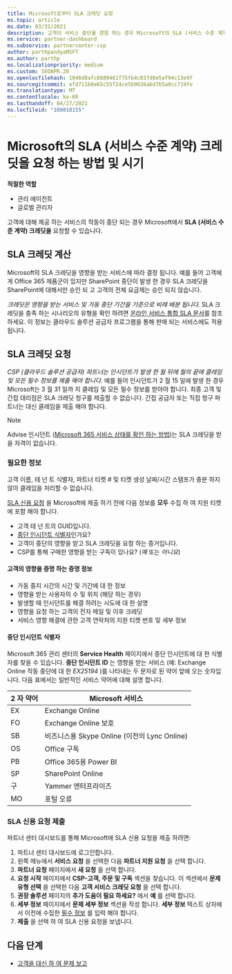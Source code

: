 ```yaml
---
title: Microsoft로부터 SLA 크레딧 요청
ms.topic: article
ms.date: 03/31/2021
description: 고객이 서비스 중단을 경험 하는 경우 Microsoft의 SLA (서비스 수준 계약) 크레딧을 요청 하는 이점, 제한 사항 및 절차를 알아보세요.
ms.service: partner-dashboard
ms.subservice: partnercenter-csp
author: parthpandyaMSFT
ms.author: parthp
ms.localizationpriority: medium
ms.custom: SEOAPR.20
ms.openlocfilehash: 1046d8afc8889461f75fb4c837d0e5af94c13e9f
ms.sourcegitcommit: efd711b0e65c55f24ce5b9636abd7b5a8cc719fe
ms.translationtype: MT
ms.contentlocale: ko-KR
ms.lasthandoff: 04/27/2021
ms.locfileid: "108018155"
---
```

# <a name="how-and-when-to-request-a-service-level-agreement-sla-credit-from-microsoft"></a>Microsoft의 SLA (서비스 수준 계약) 크레딧을 요청 하는 방법 및 시기

**적절한 역할**

- 관리 에이전트
- 글로벌 관리자

고객에 대해 제공 하는 서비스의 작동이 중단 되는 경우 Microsoft에서 **SLA (서비스 수준 계약) 크레딧을** 요청할 수 있습니다.

## <a name="sla-credit-calculation"></a>SLA 크레딧 계산

Microsoft의 SLA 크레딧을 영향을 받는 서비스에 따라 결정 됩니다. 예를 들어 고객에 게 Office 365 제품군이 있지만 SharePoint 중단이 발생 한 경우 SLA 크레딧을 SharePoint에 대해서만 승인 되 고 고객의 전체 요금제는 승인 되지 않습니다.

*크레딧은 영향을 받는 서비스 및 가동 중단 기간을 기준으로 비례 배분 됩니다.* SLA 크레딧을 충족 하는 시나리오의 유형을 확인 하려면 [온라인 서비스 통합 SLA 문서](http://www.microsoftvolumelicensing.com/DocumentSearch.aspx?Mode=3&DocumentTypeId=37)를 참조 하세요. 이 정보는 클라우드 솔루션 공급자 프로그램을 통해 판매 되는 서비스에도 적용 됩니다.


## <a name="request-an-sla-credit"></a>SLA 크레딧 요청

*CSP (클라우드 솔루션 공급자) 파트너는 인시던트가 발생 한 월 뒤에 월의 끝에 클레임 및 모든 필수 정보를 제출 해야 합니다.* 예를 들어 인시던트가 2 월 15 일에 발생 한 경우 Microsoft는 3 월 31 일까 지 클레임 및 모든 필수 정보를 받아야 합니다. 최종 고객 및 간접 대리점은 SLA 크레딧 청구를 제출할 수 없습니다. 간접 공급자 또는 직접 청구 파트너는 대신 클레임을 제출 해야 합니다.

>[!NOTE]
>Advise 인시던트 ([Microsoft 365 서비스 상태를 확인 하는 방법](https://docs.microsoft.com/microsoft-365/enterprise/view-service-health?&preserve-view=trueo365-worldwide#incidents-and-advisories))는 SLA 크레딧을 받을 자격이 없습니다.

### <a name="required-information"></a>필요한 정보

고객 이름, 테 넌 트 식별자, 파트너 티켓 # 및 티켓 생성 날짜/시간 스탬프가 충분 하지 않아 클레임을 처리할 수 없습니다.

[SLA 신용 요청](#submit-sla-credit-request) 을 Microsoft에 제출 하기 전에 다음 정보를 **모두** 수집 하 여 지원 티켓에 포함 해야 합니다.

- 고객 테 넌 트의 GUID입니다.
- [중단 인시던트 식별자](#outage-incident-identifier)인가요?
- 고객이 중단의 영향을 받고 SLA 크레딧을 요청 하는 증거입니다.
- CSP를 통해 구매한 영향을 받는 구독이 있나요? (*예* 또는 *아니요*)

#### <a name="evidence-that-proves-customer-impact"></a>고객의 영향을 증명 하는 증명 정보

- 가동 중지 시간의 시간 및 기간에 대 한 정보
- 영향을 받는 사용자의 수 및 위치 (해당 하는 경우)
- 발생할 때 인시던트를 해결 하려는 시도에 대 한 설명
- 영향을 요청 하는 고객의 전자 메일 및 이후 크레딧
- 서비스 영향 해결에 관한 고객 연락처의 지원 티켓 번호 및 세부 정보


#### <a name="outage-incident-identifier"></a>중단 인시던트 식별자

Microsoft 365 관리 센터의 **Service Health** 페이지에서 중단 인시던트에 대 한 식별자를 찾을 수 있습니다. **중단 인시던트 ID** 는 영향을 받는 서비스 (예: Exchange Online 작동 중단에 대 한 *EX25194* )를 나타내는 두 문자로 된 약어 앞에 오는 숫자입니다. 다음 표에서는 일반적인 서비스 약어에 대해 설명 합니다.

| 2 자 약어 | Microsoft 서비스 |
| ----------------------- | ----------------- |
| EX | Exchange Online |
| FO | Exchange Online 보호 |
| SB | 비즈니스용 Skype Online (이전의 Lync Online) |
| OS | Office 구독 |
| PB | Office 365용 Power BI |
| SP | SharePoint Online |
| 구 | Yammer 엔터프라이즈 |
| MO | 포털 오류 |

### <a name="submit-sla-credit-request"></a>SLA 신용 요청 제출

파트너 센터 대시보드를 통해 Microsoft에 SLA 신용 요청을 제출 하려면:

1. 파트너 센터 대시보드에 로그인합니다.
2. 왼쪽 메뉴에서 **서비스 요청** 을 선택한 다음 **파트너 지원 요청** 을 선택 합니다.
3. **파트너 요청** 페이지에서 **새 요청** 을 선택 합니다.
4. **요청 시작** 페이지에서 **CSP-고객, 주문 및 구독** 섹션을 찾습니다. 이 섹션에서 **문제 유형 선택** 을 선택한 다음 **고객 서비스 크레딧 요청** 을 선택 합니다.
5. **권장 솔루션** 페이지의 **추가 도움이 필요 하세요?** 에서 **예** 를 선택 합니다.
6. **세부 정보** 페이지에서 **문제 세부 정보** 섹션을 작성 합니다. **세부 정보** 텍스트 상자에서 이전에 수집한 [필수 정보](#required-information) 를 입력 해야 합니다.
7. **제출** 을 선택 하 여 SLA 신용 요청을 보냅니다.

## <a name="next-steps"></a>다음 단계

- [고객을 대신 하 여 문제 보고](report-problems-on-behalf-of-a-customer.md)

